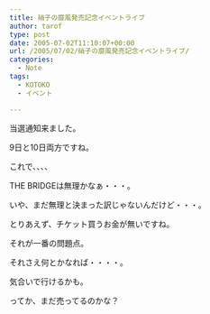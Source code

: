 ```yaml
---
title: 硝子の靡風発売記念イベントライブ
author: tarof
type: post
date: 2005-07-02T11:10:07+00:00
url: /2005/07/02/硝子の靡風発売記念イベントライブ/
categories:
  - Note
tags:
  - KOTOKO
  - イベント

---
```

当選通知来ました。

9日と10日両方ですね。

これで、、、、
  
THE BRIDGEは無理かなぁ・・・。
  
いや、まだ無理と決まった訳じゃないんだけど・・・。

とりあえず、チケット買うお金が無いですね。
  
それが一番の問題点。
  
それさえ何とかなれば・・・・。
  
気合いで行けるかも。

ってか、まだ売ってるのかな？